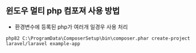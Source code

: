 ## 윈도우 멀티 php 컴포져 사용 방법
- 환경변수에 등록된 php가 여러개 일경우 사용 처리
```code
php82 C:\ProgramData\ComposerSetup\bin\composer.phar create-project laravel/laravel example-app
```